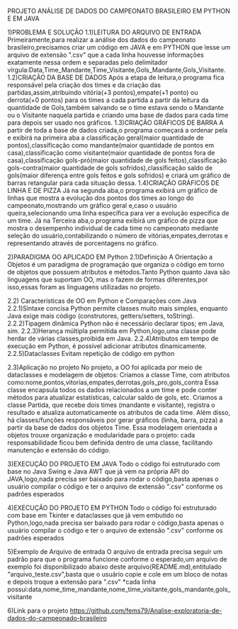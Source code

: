 PROJETO ANÁLISE DE DADOS DO CAMPEONATO BRASILEIRO EM PYTHON E EM JAVA

1)PROBLEMA E SOLUÇÃO
1.1)LEITURA DO ARQUIVO DE ENTRADA
Primeiramente,para realizar a análise dos dados do campeonato brasileiro,precisamos criar um código em JAVA e em PYTHON que lesse um arquivo de extensão ".csv" que a cada linha houvesse informações exatamente nessa ordem e separadas pelo delimitador vírgula:Data,Time_Mandante,Time_Visitante,Gols_Mandante,Gols_Visitante.
1.2)CRIAÇÃO DA BASE DE DADOS
Após a etapa de leitura,o programa fica responsável pela criação dos times e da criação das partidas,assim,atribuindo vitória(+3 pontos),empate(+1 ponto) ou derrota(+0 pontos) para os times a cada partida a partir da leitura da quantidade de Gols,também salvando se o time estava sendo o Mandante ou o Visitante naquela partida e criando uma base de dados para cada time para depois ser usado nos gráficos.
1.3)CRIAÇÃO GRÁFICOS DE BARRA
A partir de toda a base de dados criada,o programa começará a ordenar pela e exibirá na primeira aba a classificação geral(maior quantidade de pontos),classificação como mandante(maior quantidade de pontos em casa),classificação como visitante(maior quantidade de pontos fora de casa),classificação gols-pró(maior quantidade de gols feitos),classificação gols-contra(maior quantidade de gols sofridos),classificação saldo de gols(maior diferença entre gols feitos e gols sofridos) e criará um gráfico de barras retangular para cada situação dessa.
1.4)CRIAÇÃO GRÁFICOS DE LINHA E DE PIZZA
Já na segunda aba,o programa exibirá um gráfico de linhas que mostra a evolução dos pontos dos times ao longo do campeonato,mostrando um gráfico geral e,caso o usuário queira,selecionando uma linha específica para ver a evolução específica de um time.
Já na Terceira aba,o programa exibirá um gráfico de pizza que mostra o desempenho individual de cada time no campeonato mediante seleção do usuário,contabilizando o número de vitórias,empates,derrotas e representando através de porcentagens no gráfico.

2)PARADIGMA OO APLICADO EM Python
2.1)Definição
A Orientação a Objetos é um paradigma de programação que organiza o código em torno de objetos que possuem atributos e métodos.Tanto Python quanto Java são linguagens que suportam OO, mas o fazem de formas diferentes,por isso,essas foram as linguagens utilizadas no projeto.

2.2) Características de OO em Python e Comparações com Java
2.2.1)Sintaxe concisa
Python permite classes muito mais simples, enquanto Java exige mais código (construtores, getters/setters, toString).
2.2.2)Tipagem dinâmica
Python não é necessário declarar tipos; em Java, sim.
2.2.3)Herança múltipla
permitida em Python,logo,uma classe pode herdar de várias classes,proibida em Java.
2.2.4)Atributos em tempo de execução
em Python, é possível adicionar atributos dinamicamente.
2.2.5)Dataclasses
Evitam repetição de código em python

2.3)Aplicação no projeto
No projeto, a OO foi aplicada por meio de dataclasses e modelagem de objetos:
Criamos a classe Time, com atributos como:nome,pontos,vitorias,empates,derrotas,gols_pro,gols_contra
Essa classe encapsula todos os dados relacionados a um time e pode conter métodos para atualizar estatísticas, calcular saldo de gols, etc.
Criamos a classe Partida, que recebe dois times (mandante e visitante), registra o resultado e atualiza automaticamente os atributos de cada time.
Além disso, há classes/funções responsáveis por gerar gráficos (linha, barra, pizza) a partir da base de dados dos objetos Time.
Essa modelagem orientada a objetos trouxe organização e modularidade para o projeto: cada responsabilidade ficou bem definida dentro de uma classe, facilitando manutenção e extensão do código.

3)EXECUÇÃO DO PROJETO EM JAVA
Todo o código foi estruturado com base no Java Swing e Java AWT que já vem na própria API do JAVA,logo,nada precisa ser baixado para rodar o código,basta apenas o usuário compilar o código e ter o arquivo de extensão ".csv" conforme os padrões esperados

4)EXECUÇÃO DO PROJETO EM PYTHON
Todo o código foi estruturado com base em Tkinter e dataclasses que já vem embutido no Python,logo,nada precisa ser baixado para rodar o código,basta apenas o usuário compilar o código e ter o arquivo de extensão ".csv" conforme os padrões esperados

5)Exemplo de Arquivo de entrada
O arquivo de entrada precisa seguir um padrão para que o programa funcione conforme o esperado,um arquivo de exemplo foi disponibilizado abaixo deste arquivo(README.md),entitulado "arquivo_teste.csv",basta que o usuário copie e cole em um bloco de notas e depois troque a extensão para ".csv"
*cada linha possui:data,nome_time_mandante,nome_time_visitante,gols_mandante,gols_visitante

6)Link para o projeto
https://github.com/fems79/Analise-exploratoria-de-dados-do-campeonado-brasileiro





